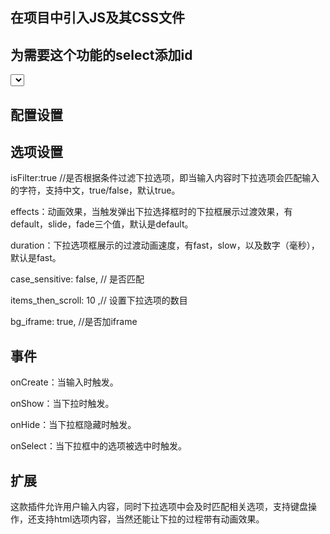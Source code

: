 ## 在项目中引入JS及其CSS文件

<script src="./js/jquery.editable-select.js" type="text/javascript"></script>
<link rel="stylesheet" href="./css/jquery.editable-select.css">

## 为需要这个功能的select添加id
 <select id="select"></select>
## 配置设置

 <script>
        $(function(){
            $('#select').editableSelect({
                effects: 'slide'
            });
        });
 </script>
 
## 选项设置

isFilter:true //是否根据条件过滤下拉选项，即当输入内容时下拉选项会匹配输入的字符，支持中文，true/false，默认true。

effects：动画效果，当触发弹出下拉选择框时的下拉框展示过渡效果，有default，slide，fade三个值，默认是default。

duration：下拉选项框展示的过渡动画速度，有fast，slow，以及数字（毫秒），默认是fast。

case_sensitive: false, // 是否匹配

items_then_scroll: 10 ,// 设置下拉选项的数目

bg_iframe: true, //是否加iframe

## 事件

onCreate：当输入时触发。

onShow：当下拉时触发。

onHide：当下拉框隐藏时触发。

onSelect：当下拉框中的选项被选中时触发。

## 扩展

这款插件允许用户输入内容，同时下拉选项中会及时匹配相关选项，支持键盘操作，还支持html选项内容，当然还能让下拉的过程带有动画效果。

